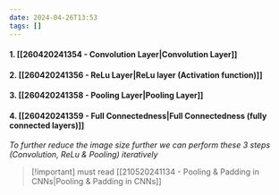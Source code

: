```yaml
---
date: 2024-04-26T13:53
tags: []
---
```

#### 1. [[260420241354 - Convolution Layer|Convolution Layer]]
#### 2. [[260420241356 - ReLu Layer|ReLu layer (Activation function)]]
#### 3. [[260420241358 - Pooling Layer|Pooling Layer]]
#### 4. [[260420241359 - Full Connectedness|Full Connectedness (fully connected layers)]]


*To further reduce the image size further we can perform these 3 steps (Convolution, ReLu & Pooling) iteratively*

>[!important] must read 
>[[210520241134 - Pooling & Padding in CNNs|Pooling & Padding in CNNs]]

